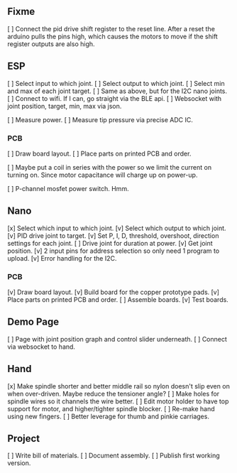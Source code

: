 Fixme
-----

[ ] Connect the pid drive shift register to the reset line. After a reset the arduino pulls the pins high, which causes the motors to move if the shift register outputs are also high.


ESP
---

[ ] Select input to which joint.
[ ] Select output to which joint.
[ ] Select min and max of each joint target.
[ ] Same as above, but for the I2C nano joints.
[ ] Connect to wifi. If I can, go straight via the BLE api.
[ ] Websocket with joint position, target, min, max via json.

[ ] Measure power.
[ ] Measure tip pressure via precise ADC IC.

### PCB

[ ] Draw board layout.
[ ] Place parts on printed PCB and order.

[ ] Maybe put a coil in series with the power so we limit the current on turning on.
Since motor capacitance will charge up on power-up.

[ ] P-channel mosfet power switch. Hmm.

Nano
----

[x] Select which input to which joint.
[v] Select which output to which joint.
[v] PID drive joint to target.
[v] Set P, I, D, threshold, overshoot, direction settings for each joint.
[ ] Drive joint for duration at power.
[v] Get joint position.
[v] 2 input pins for address selection so only need 1 program to upload.
[v] Error handling for the I2C.


### PCB


[v] Draw board layout.
[v] Build board for the copper prototype pads.
[v] Place parts on printed PCB and order.
[ ] Assemble boards.
[v] Test boards.


Demo Page
---------

[ ] Page with joint position graph and control slider underneath.
[ ] Connect via websocket to hand.


Hand
----

[x] Make spindle shorter and better middle rail so nylon doesn't slip even on when over-driven. Maybe reduce the tensioner angle?
[ ] Make holes for spindle wires so it channels the wire better.
[ ] Edit motor holder to have top support for motor, and higher/tighter spindle blocker.
[ ] Re-make hand using new fingers.
[ ] Better leverage for thumb and pinkie carriages.


Project
-------

[ ] Write bill of materials.
[ ] Document assembly.
[ ] Publish first working version.
